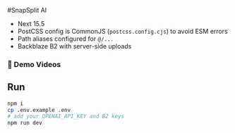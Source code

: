#SnapSplit AI

- Next 15.5 
- PostCSS config is CommonJS (`postcss.config.cjs`) to avoid ESM errors
- Path aliases configured for `@/...`
- Backblaze B2 with server-side uploads

### 🎥 Demo Videos


## Run
```bash
npm i
cp .env.example .env
# add your OPENAI_API_KEY and B2 keys
npm run dev
```
